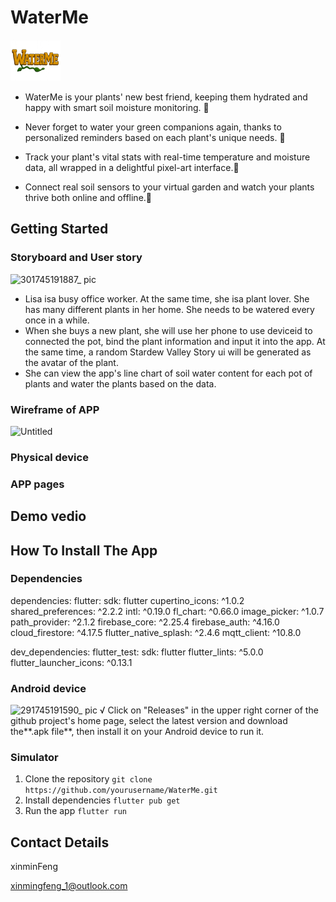 # WaterMe
<img src="assets/images/waterme_title.png" width="80" height="66" alt="WaterMe">

- WaterMe is your plants' new best friend, keeping them hydrated and happy with smart soil moisture monitoring. 🌱

- Never forget to water your green companions again, thanks to personalized reminders based on each plant's unique needs. 🌱

- Track your plant's vital stats with real-time temperature and moisture data, all wrapped in a delightful pixel-art interface.🌱

- Connect real soil sensors to your virtual garden and watch your plants thrive both online and offline.🌱



## Getting Started
### Storyboard and User story
![301745191887_ pic](https://github.com/user-attachments/assets/f3e50059-84e8-4f82-865f-a3b2695cff36)
- Lisa isa busy office worker. At the same time, she isa plant lover. She has many different plants in her home. She needs to be watered every once in a while.
- When she buys a new plant, she will use her phone to use deviceid to connected the pot, bind the plant information and input it into the app. At the same time, a random Stardew Valley Story ui will be generated as the avatar of the plant.
- She can view the app's line chart of soil water content for each pot of plants and water the plants based on the data.

### Wireframe of APP
![Untitled](https://github.com/user-attachments/assets/170de56a-7cc9-40d4-914f-dc9f5673e51f)

### Physical device
### APP pages
## Demo vedio

## How To Install The App
### Dependencies
dependencies:
  flutter:
    sdk: flutter
  cupertino_icons: ^1.0.2
  shared_preferences: ^2.2.2
  intl: ^0.19.0
  fl_chart: ^0.66.0
  image_picker: ^1.0.7
  path_provider: ^2.1.2
  firebase_core: ^2.25.4
  firebase_auth: ^4.16.0
  cloud_firestore: ^4.17.5
  flutter_native_splash: ^2.4.6
  mqtt_client: ^10.8.0

dev_dependencies:
  flutter_test:
    sdk: flutter
  flutter_lints: ^5.0.0
  flutter_launcher_icons: ^0.13.1
### Android device
![291745191590_ pic](https://github.com/user-attachments/assets/7e791c77-396f-49bd-bda1-c9f23e414d23)
√ Click on "Releases" in the upper right corner of the github project's home page, select the latest version and download the**.apk file**, then install it on your Android device to run it.

### Simulator
1. Clone the repository
   `git clone https://github.com/yourusername/WaterMe.git`
2. Install dependencies
   `flutter pub get`
3. Run the app
   `flutter run`

## Contact Details
xinminFeng

xinmingfeng_1@outlook.com
